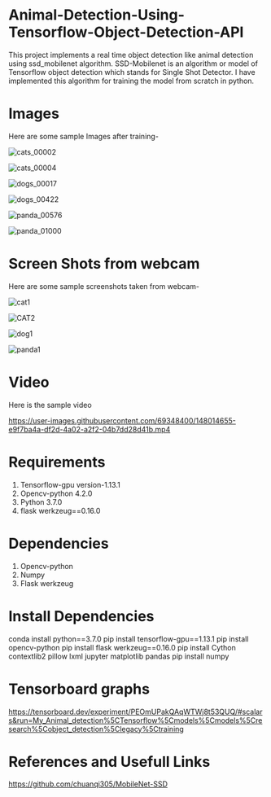 # Animal-Detection-Using-Tensorflow-Object-Detection-API
This project implements a real time object detection like animal detection using ssd_mobilenet algorithm. SSD-Mobilenet is an algorithm or model of Tensorflow object detection which stands for Single Shot Detector. I have implemented this algorithm for training the model from scratch in python.


# **Images** 

Here are some sample Images after training-

![cats_00002](https://user-images.githubusercontent.com/69348400/148013377-66c682c4-4007-4f73-87c3-47cf6f1f6f67.jpg)

![cats_00004](https://user-images.githubusercontent.com/69348400/148013397-00f1a460-9e96-4f5e-b64c-b69199d1da24.jpg)

![dogs_00017](https://user-images.githubusercontent.com/69348400/148013405-742bbc8e-2ca1-4d35-a801-c5f951449441.jpg)

![dogs_00422](https://user-images.githubusercontent.com/69348400/148013431-e9542842-4710-4dda-b492-100271486cfa.jpg)

![panda_00576](https://user-images.githubusercontent.com/69348400/148013449-97e973f4-613f-4aa6-aa3c-fc3d747dc811.jpg)

![panda_01000](https://user-images.githubusercontent.com/69348400/148013463-18bab96f-17ad-4432-8079-8867eedf17e4.jpg)


# **Screen Shots from webcam**

Here are some sample screenshots taken from webcam-

![cat1](https://user-images.githubusercontent.com/69348400/148014025-50ac9228-30f2-44d8-a526-71d79b3d61c3.jpg)

![CAT2](https://user-images.githubusercontent.com/69348400/148014035-fca8af2b-1805-4b5c-ad37-856726a3ee45.jpg)

![dog1](https://user-images.githubusercontent.com/69348400/148014046-4684a5c7-6d22-4da3-8d76-804a0884c607.jpg)

![panda1](https://user-images.githubusercontent.com/69348400/148014048-39f47bbd-fcb3-4325-9ac1-b1b9a49d1b4a.jpg)


# **Video**

Here is the sample video

https://user-images.githubusercontent.com/69348400/148014655-e9f7ba4a-df2d-4a02-a2f2-04b7dd28d41b.mp4


# **Requirements**

1. Tensorflow-gpu version-1.13.1
2. Opencv-python 4.2.0
3. Python 3.7.0
4. flask werkzeug==0.16.0

# **Dependencies**
1. Opencv-python
2. Numpy
3. Flask werkzeug

# **Install Dependencies**
conda install python==3.7.0
pip install tensorflow-gpu==1.13.1
pip install opencv-python
pip install flask werkzeug==0.16.0
pip install Cython contextlib2 pillow lxml jupyter matplotlib pandas
pip install numpy

# **Tensorboard graphs**
https://tensorboard.dev/experiment/PEOmUPakQAqWTWj8t53QUQ/#scalars&run=My_Animal_detection%5CTensorflow%5Cmodels%5Cmodels%5Cresearch%5Cobject_detection%5Clegacy%5Ctraining


# **References and Usefull Links**
https://github.com/chuanqi305/MobileNet-SSD

